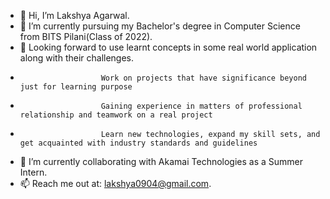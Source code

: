 - 👋 Hi, I’m Lakshya Agarwal.
- 🌱 I’m currently pursuing my Bachelor's degree in Computer Science from BITS Pilani(Class of 2022).
- 👀 Looking forward to use learnt concepts in some real world application along with their challenges.
-                       Work on projects that have significance beyond just for learning purpose
-                       Gaining experience in matters of professional relationship and teamwork on a real project
-                       Learn new technologies, expand my skill sets, and get acquainted with industry standards and guidelines
- 💞️ I’m currently collaborating with Akamai Technologies as a Summer Intern.
- 📫 Reach me out at: lakshya0904@gmail.com.

<!---
lakshya0904/lakshya0904 is a ✨ special ✨ repository because its `README.md` (this file) appears on your GitHub profile.
You can click the Preview link to take a look at your changes.
--->
